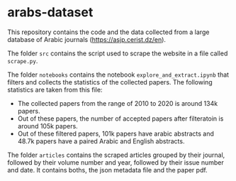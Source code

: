 # arabs-dataset


This repository contains the code and the data collected from a large database of Arabic journals (https://asjp.cerist.dz/en). 

The folder `src` contains the script used to scrape the website in a file called `scrape.py`.

The folder `notebooks` contains the notebook `explore_and_extract.ipynb` that filters and collects the statistics of the collected papers. The following statistics are taken from this file:

- The collected papers from the range of 2010 to 2020 is around 134k papers.
- Out of these papers, the number of accepted papers after filteratoin is around 105k papers.
- Out of these filtered papers, 101k papers have arabic abstracts and 48.7k papers have a paired Arabic and English abstracts.

The folder `articles` contains the scraped articles grouped by their journal, followed by their volume number and year, followed by their issue number and date. It contains boths, the json metadata file and the paper pdf.